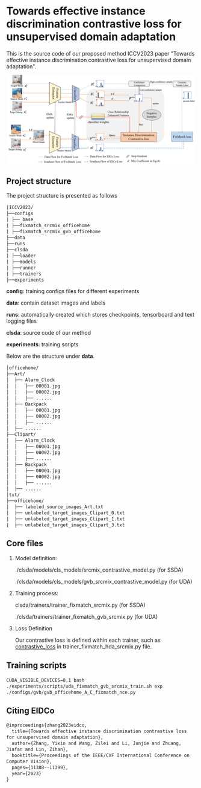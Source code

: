 # Towards effective instance discrimination contrastive loss for unsupervised domain adaptation
This is the source code of our proposed method ICCV2023 paper "Towards effective instance discrimination contrastive loss for unsupervised domain adaptation".



![Our framework](figures/framework.png)



## Project structure

The project structure is presented as follows

```
|ICCV2023/
├──configs
| ├──_base_
| ├──fixmatch_srcmix_officehome
| ├──fixmatch_srcmix_gvb_officehome
├──data
├──runs
├──clsda
| ├──loader
| ├──models
| ├──runner
| ├──trainers
├──experiments
```

**config**: training configs files for different experiments

**data**: contain dataset images and labels

**runs**: automatically created which stores checkpoints, tensorboard and text logging files

**clsda**: source code of our method

**experiments**: training scripts

Below are the structure under **data**.

```
│officehome/
├──Art/
│  ├── Alarm_Clock
│  │   ├── 00001.jpg
│  │   ├── 00002.jpg
│  │   ├── ......
│  ├── Backpack
│  │   ├── 00001.jpg
│  │   ├── 00002.jpg
│  │   ├── ......
│  ├── ......
├──Clipart/
│  ├── Alarm_Clock
│  │   ├── 00001.jpg
│  │   ├── 00002.jpg
│  │   ├── ......
│  ├── Backpack
│  │   ├── 00001.jpg
│  │   ├── 00002.jpg
│  │   ├── ......
│  ├── ......
│txt/
├──officehome/
│  ├── labeled_source_images_Art.txt
│  ├── unlabeled_target_images_Clipart_0.txt
|  ├── unlabeled_target_images_Clipart_1.txt
|  ├── unlabeled_target_images_Clipart_3.txt
```

## Core files

1. Model definition:  

   ./clsda/models/cls_models/srcmix_contrastive_model.py (for SSDA)

   ./clsda/models/cls_models/gvb_srcmix_contrastive_model.py (for UDA)

2. Training process: 

   clsda/trainers/trainer_fixmatch_srcmix.py (for SSDA)

   ./clsda/trainers/trainer_fixmatch_gvb_srcmix.py (for UDA)
   
3. Loss Definition

   Our contrastive loss is defined within each trainer, such as [contrastive_loss]((https://github.com/zhyx12/EIDCo/blob/74fbc437962911f9c4c64ab6712820c3e16f8492/clsda/trainers/trainer_fixmatch_hda_srcmix.py#L339)) in trainer_fixmatch_hda_srcmix.py file.


## Training scripts

```
CUDA_VISIBLE_DEVICES=0,1 bash ./experiments/scripts/uda_fixmatch_gvb_srcmix_train.sh exp ./configs/gvb/gvb_officehome_A_C_fixmatch_nce.py
```



## Citing EIDCo

```
@inproceedings{zhang2023eidco,
  title={Towards effective instance discrimination contrastive loss for unsupervised domain adaptation},
  author={Zhang, Yixin and Wang, Zilei and Li, Junjie and Zhuang, Jiafan and Lin, Zihan},
  booktitle={Proceedings of the IEEE/CVF International Conference on Computer Vision},
  pages={11388--11399},
  year={2023}
}
```

